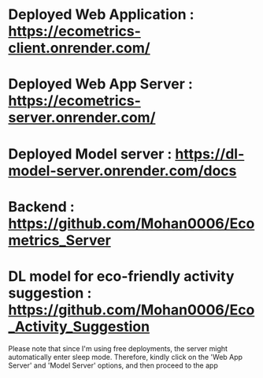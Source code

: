 # Deployed Web Application : https://ecometrics-client.onrender.com/
# Deployed Web App Server : https://ecometrics-server.onrender.com/
# Deployed Model server : https://dl-model-server.onrender.com/docs
# Backend : https://github.com/Mohan0006/Ecometrics_Server
# DL model for eco-friendly activity suggestion : https://github.com/Mohan0006/Eco_Activity_Suggestion


Please note that since I'm using free deployments, the server might automatically enter sleep mode. Therefore, kindly click on the 'Web App Server' and 'Model Server' options, and then proceed to the app
